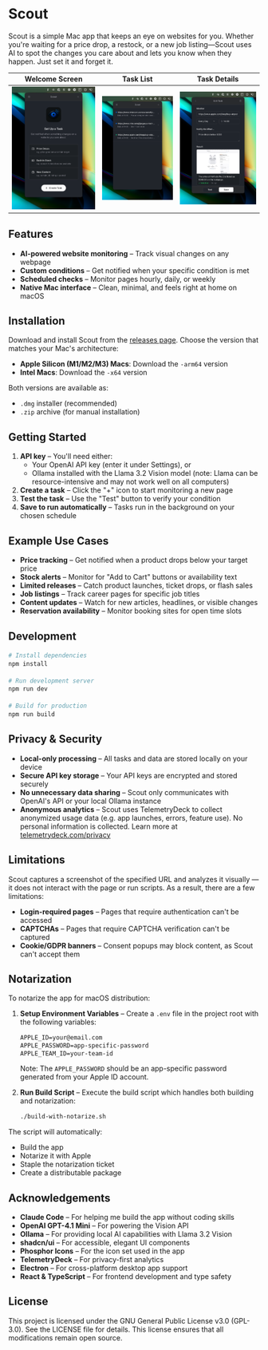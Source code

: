 # Scout

Scout is a simple Mac app that keeps an eye on websites for you. Whether you're waiting for a price drop, a restock, or a new job listing—Scout uses AI to spot the changes you care about and lets you know when they happen. Just set it and forget it.

| Welcome Screen | Task List | Task Details |
|:-------------:|:---------:|:------------:|
| ![Welcome Screen](/public/01_welcome@2x.png) | ![Task List](/public/02_list@2x.png) | ![Task Details](/public/03_task@2x.png) |

## Features

- **AI-powered website monitoring** – Track visual changes on any webpage  
- **Custom conditions** – Get notified when your specific condition is met  
- **Scheduled checks** – Monitor pages hourly, daily, or weekly  
- **Native Mac interface** – Clean, minimal, and feels right at home on macOS

## Installation

Download and install Scout from the [releases page](https://github.com/gustavscirulis/scout/releases). Choose the version that matches your Mac's architecture:

- **Apple Silicon (M1/M2/M3) Macs**: Download the `-arm64` version
- **Intel Macs**: Download the `-x64` version

Both versions are available as:
- `.dmg` installer (recommended)
- `.zip` archive (for manual installation)

## Getting Started

1. **API key** – You'll need either:  
   - Your OpenAI API key (enter it under Settings), or  
   - Ollama installed with the Llama 3.2 Vision model (note: Llama can be resource-intensive and may not work well on all computers)  
2. **Create a task** – Click the "+" icon to start monitoring a new page  
3. **Test the task** – Use the "Test" button to verify your condition  
4. **Save to run automatically** – Tasks run in the background on your chosen schedule

## Example Use Cases

- **Price tracking** – Get notified when a product drops below your target price  
- **Stock alerts** – Monitor for "Add to Cart" buttons or availability text  
- **Limited releases** – Catch product launches, ticket drops, or flash sales  
- **Job listings** – Track career pages for specific job titles  
- **Content updates** – Watch for new articles, headlines, or visible changes  
- **Reservation availability** – Monitor booking sites for open time slots

## Development

```bash
# Install dependencies
npm install

# Run development server
npm run dev

# Build for production
npm run build
```

## Privacy & Security

- **Local-only processing** – All tasks and data are stored locally on your device  
- **Secure API key storage** – Your API keys are encrypted and stored securely  
- **No unnecessary data sharing** – Scout only communicates with OpenAI's API or your local Ollama instance  
- **Anonymous analytics** – Scout uses TelemetryDeck to collect anonymized usage data (e.g. app launches, errors, feature use). No personal information is collected. Learn more at [telemetrydeck.com/privacy](https://telemetrydeck.com/privacy)

## Limitations

Scout captures a screenshot of the specified URL and analyzes it visually — it does not interact with the page or run scripts. As a result, there are a few limitations:

- **Login-required pages** – Pages that require authentication can't be accessed  
- **CAPTCHAs** – Pages that require CAPTCHA verification can't be captured  
- **Cookie/GDPR banners** – Consent popups may block content, as Scout can't accept them  

## Notarization

To notarize the app for macOS distribution:

1. **Setup Environment Variables** – Create a `.env` file in the project root with the following variables:
   ```
   APPLE_ID=your@email.com
   APPLE_PASSWORD=app-specific-password
   APPLE_TEAM_ID=your-team-id
   ```
   Note: The `APPLE_PASSWORD` should be an app-specific password generated from your Apple ID account.

2. **Run Build Script** – Execute the build script which handles both building and notarization:
   ```bash
   ./build-with-notarize.sh
   ```

The script will automatically:
- Build the app
- Notarize it with Apple
- Staple the notarization ticket
- Create a distributable package

## Acknowledgements

- **Claude Code** – For helping me build the app without coding skills
- **OpenAI GPT-4.1 Mini** – For powering the Vision API
- **Ollama** – For providing local AI capabilities with Llama 3.2 Vision
- **shadcn/ui** – For accessible, elegant UI components
- **Phosphor Icons** – For the icon set used in the app
- **TelemetryDeck** – For privacy-first analytics
- **Electron** – For cross-platform desktop app support
- **React & TypeScript** – For frontend development and type safety

## License

This project is licensed under the GNU General Public License v3.0 (GPL-3.0). See the LICENSE file for details. This license ensures that all modifications remain open source.